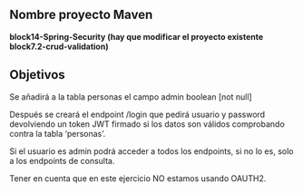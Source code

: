 ## Nombre proyecto Maven

**block14-Spring-Security (hay que modificar el proyecto existente block7.2-crud-validation)**

## Objetivos
Se añadirá a la tabla personas el campo
admin  boolean  [not null]

Después se creará el endpoint /login que pedirá usuario y password  devolviendo un token JWT firmado si los datos son válidos comprobando contra la tabla ‘personas’.

Si el usuario es admin podrá acceder a todos los endpoints, si no lo es, solo a los endpoints de consulta.

Tener en cuenta que en este ejercicio NO estamos usando OAUTH2.
